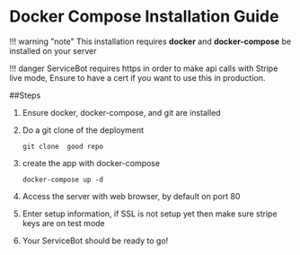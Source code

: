 # Docker Compose Installation Guide

!!! warning "note"
    This installation requires **docker** and **docker-compose** be installed on your 
    server

!!! danger
    ServiceBot requires https in order to make api calls with Stripe live mode,
    Ensure to have a cert if you want to use this in production. 
    
##Steps

1. Ensure docker, docker-compose, and git are installed
2. Do a git clone of the deployment 

    ``git clone  good repo``
3. create the app with docker-compose

    ``docker-compose up -d``

4. Access the server with web browser, by default on port 80

5. Enter setup information, if SSL is not setup yet then make sure stripe keys are on test mode

6. Your ServiceBot should be ready to go!